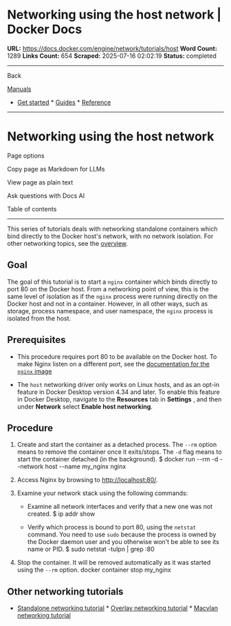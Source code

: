 # Networking using the host network | Docker Docs

**URL:** https://docs.docker.com/engine/network/tutorials/host
**Word Count:** 1289
**Links Count:** 654
**Scraped:** 2025-07-16 02:02:19
**Status:** completed

---

Back

[Manuals](https://docs.docker.com/manuals/)

  * [Get started](https://docs.docker.com/get-started/)   * [Guides](https://docs.docker.com/guides/)   * [Reference](https://docs.docker.com/reference/)

* * *

# Networking using the host network

Page options

Copy page as Markdown for LLMs

View page as plain text

Ask questions with Docs AI

Table of contents

* * *

This series of tutorials deals with networking standalone containers which bind directly to the Docker host's network, with no network isolation. For other networking topics, see the [overview](https://docs.docker.com/engine/network/).

## Goal

The goal of this tutorial is to start a `nginx` container which binds directly to port 80 on the Docker host. From a networking point of view, this is the same level of isolation as if the `nginx` process were running directly on the Docker host and not in a container. However, in all other ways, such as storage, process namespace, and user namespace, the `nginx` process is isolated from the host.

## Prerequisites

  * This procedure requires port 80 to be available on the Docker host. To make Nginx listen on a different port, see the [documentation for the `nginx` image](https://hub.docker.com/_/nginx/)

  * The `host` networking driver only works on Linux hosts, and as an opt-in feature in Docker Desktop version 4.34 and later. To enable this feature in Docker Desktop, navigate to the **Resources** tab in **Settings** , and then under **Network** select **Enable host networking**.

## Procedure

  1. Create and start the container as a detached process. The `--rm` option means to remove the container once it exits/stops. The `-d` flag means to start the container detached \(in the background\).                    $ docker run --rm -d --network host --name my_nginx nginx          

  2. Access Nginx by browsing to <http://localhost:80/>.

  3. Examine your network stack using the following commands:

     * Examine all network interfaces and verify that a new one was not created.                        $ ip addr show            

     * Verify which process is bound to port 80, using the `netstat` command. You need to use `sudo` because the process is owned by the Docker daemon user and you otherwise won't be able to see its name or PID.                        $ sudo netstat -tulpn | grep :80            

  4. Stop the container. It will be removed automatically as it was started using the `--rm` option.                    docker container stop my_nginx          

## Other networking tutorials

  * [Standalone networking tutorial](https://docs.docker.com/engine/network/tutorials/standalone/)   * [Overlay networking tutorial](https://docs.docker.com/engine/network/tutorials/overlay/)   * [Macvlan networking tutorial](https://docs.docker.com/engine/network/tutorials/macvlan/)